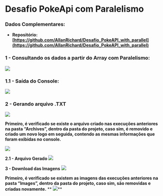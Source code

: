 # **Desafio PokeApi com Paralelismo**
### **Dados Complementares**:
- **Repositório: [https://github.com/AllanRichard/Desafio_PokeAPI_with_parallel](https://github.com/AllanRichard/Desafio_PokeAPI_with_parallel)**

### **1 - Consultando os dados a partir do Array com Paralelismo**:
**![](https://lh6.googleusercontent.com/-dFGnoxnCwXfntl6_fd7uTTYR2kyW9Fm-Px4xbhnN8yYhxJlh7Q90f54E6oJ1FIYeH-0OmRf38vKlE0SAySpqx2cm2ng1ZJcUZ_-Nms7QzeRzKbzY-BMUs6aR0wmO-nsLTboiWsC)**
### **1.1 - Saída do Console**:
**![](https://lh6.googleusercontent.com/0E9zYZRu4KURVDjz2M8_CoD_DY2m9Htt10y5D_rHalZDPExHDvFa4UL_YoLMG01Mlm7a0Q5LKiHTlKQMh8mGNiLl8ATYqKlJe4I5o3b_k6aWMuj9HzUJXjD95Phpij6OrLkCxbpW)**
### **2 - Gerando arquivo .TXT**
**![](https://lh3.googleusercontent.com/SX51Hzm_2dsfjQi-cpdbDBxpRtULtys1332tZa-4uHqN-oQXSh-Wn-oZRRJC_pCryK4DrxpI3OYkkgIfmfhogMig_9ZoQd5mllhvMRBg4L-iAcS0mCvwk9gw2liY2AbOFg8Rm01A)**

**Primeiro, é verificado se existe o arquivo criado nas execuções anteriores na pasta “Archives”, dentro da pasta do projeto, caso sim, é removido e criado um novo logo em seguida, contendo as mesmas informações que foram exibidas no console.**

**![](https://lh5.googleusercontent.com/4_klmpHcX2VlaaGC3Njq0tPnoCTj_6ESUaqzV0p56NMev45NVhWU_Bshqj3p53pHkv9j4j06nP0xakbzGy2EmRWe_V4tgN-VciR5WE2yQQuyvDnXyu1KIB_D8vvd1L0avBVZwLbx)**

**2.1 - Arquivo Gerado**
**![](https://lh6.googleusercontent.com/JRSBfALc2Ba66gRPuL37LJ6bNvP5CkcRZe-dd6SKQxYHtfs1FcmYobS_FpdcmoDrjMMBlGWvCZ5mTd8fyrc4Wj-hFLmGO5dy3OgmMyzJFgJt8kWSvBASODn1Qjq2k_1ivQpGpWgB)**

**3 - Download das Imagens**
**![](https://lh3.googleusercontent.com/E60TXhcdsw0_VwpKywOJfWJHYsU3gGHemGOVwKv5C6WApC_bzK3vp8O_5WJ3-h-hK73upGn87xDSG_-laHTD0NGp5QY7haX7fLjN3L-DwEf1kX1MeR6TFKocMxLOEGmQhu6inMik)**

**Primeiro, é verificado se existem as imagens das execuções anteriores na pasta “Images”, dentro da pasta do projeto, caso sim, são removidas e criadas novamente.**
**
![](https://lh6.googleusercontent.com/XTuqCi-Cl-OmlrW0FFWxSYERIx0lTdD6Bznegi8OCdk2XV3vAi1McaCCuI-3q6xIaz6w7unrTmPMnqrcBTkefjUG4fnVhVHLzUz2XF_XkU6hEgSCd7xXtg-TKrQHRDVO78oMsuLj)**